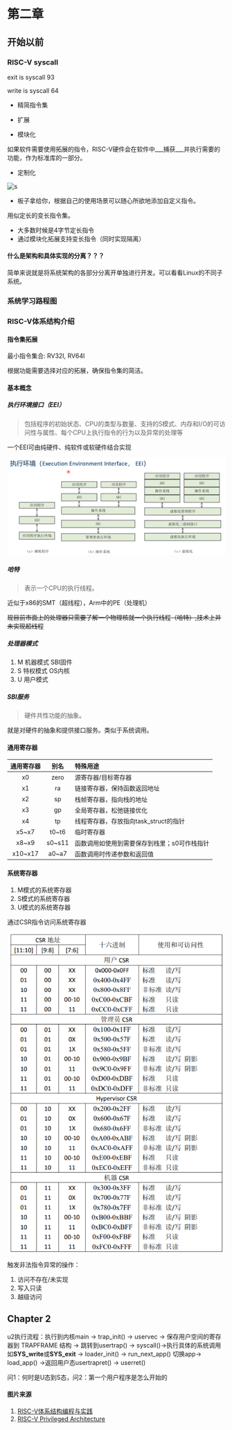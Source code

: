 # 第二章

## 开始以前

### RISC-V syscall

exit is syscall 93

write is syscall 64



* 精简指令集

* 扩展

* 模块化

如果软件需要使用拓展的指令，RISC-V硬件会在软件中___捕获___并执行需要的功能，作为标准库的一部分。

* 定制化





![s](../../notes/picture/image-20230306215923787.png)

* 板子拿给你，根据自己的使用场景可以随心所欲地添加自定义指令。



用似定长的变长指令集。

* 大多数时候是4字节定长指令
* 通过模块化拓展支持变长指令（同时实现隔离）



#### 什么是架构和具体实现的分离？？？

简单来说就是将系统架构的各部分分离开单独进行开发。可以看看Linux的不同子系统。



### 系统学习路程图



### RISC-V体系结构介绍

#### 指令集拓展

最小指令集合: RV32I, RV64I 

根据功能需要选择对应的拓展，确保指令集的简洁。

#### 基本概念

##### 执行环境接口（EEI）

> 包括程序的初始状态、CPU的类型与数量、支持的S模式、内存和I/O的可访问性与属性、每个CPU上执行指令的行为以及异常的处理等

一个EEI可由纯硬件、纯软件或软硬件结合实现

[![image-20230321220029429](../picture/image-20230321220029429.png)](https://www.bilibili.com/video/BV1fT411d71G/?spm_id_from=333.999.0.0)

##### 哈特

> 表示一个CPU的执行线程。

近似于x86的SMT（超线程），Arm中的PE（处理机）

~~现目前市面上的处理器只需要了解一个物理核就一个执行线程（哈特）,技术上并未实现超线程~~

##### 处理器模式

1. M 机器模式 SBI固件
2. S 特权模式 OS内核
3. U 用户模式

##### SBI服务

> 硬件共性功能的抽象。

就是对硬件的抽象和提供接口服务。类似于系统调用。

#### 通用寄存器

| 通用寄存器 |  别名  | 特殊用途                                     |
| :--------: | :----: | :------------------------------------------- |
|     x0     |  zero  | 源寄存器/目标寄存器                          |
|     x1     |   ra   | 链接寄存器，保持函数返回地址                 |
|     x2     |   sp   | 栈帧寄存器，指向栈的地址                     |
|     x3     |   gp   | 全局寄存器，松弛链接优化                     |
|     x4     |   tp   | 线程寄存器，存放指向task_struct的指针        |
|   x5~x7    | t0~t6  | 临时寄存器                                   |
|   x8~x9    | s0~s11 | 函数调用如使用到需要保存到栈里；s0可作栈指针 |
|  x10~x17   | a0~a7  | 函数调用时传递参数和返回值                   |

#### 系统寄存器

1. M模式的系统寄存器
2. S模式的系统寄存器
3. U模式的系统寄存器

通过CSR指令访问系统寄存器

[![image-20230322153900597](../picture/image-20230322153900597.png)](https://ica123.com/archives/5717)

触发非法指令异常的操作：

1. 访问不存在/未实现
2. 写入只读
3. 越级访问

## Chapter 2

u2执行流程：执行到内核main -> trap_init() -> uservec -> 保存用户空间的寄存器到 TRAPFRAME 结构 -> 跳转到usertrap() -> syscall()->执行具体的系统调用如**SYS_write**或**SYS_exit** -> loader_init() -> run_next_app() 切换app-> load_app() ->返回用户态usertrapret() -> userret() 

问1：何时是U态到S态，问2：第一个用户程序是怎么开始的





#### 图片来源

1.  [RISC-V体系结构编程与实践](https://www.bilibili.com/video/BV1fT411d71G/?spm_id_from=333.999.0.0)
2.  [RISC-V Privileged Architecture](https://ica123.com/archives/5717)

